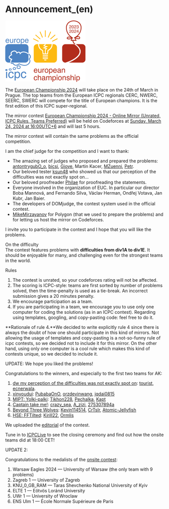 # Announcement_(en)

![](images/63dec3490d33610bedca123ae665430ca7387d6a.png)

The [European Championship 2024](https://codeforces.com/https://euc.icpc.global/) will take place on the 24th of March in Prague. The top teams from the European ICPC regionals CERC, NWERC, SEERC, SWERC will compete for the title of European champions. It is the first edition of this ICPC super-regional.

The mirror contest [European Championship 2024 - Online Mirror (Unrated, ICPC Rules, Teams Preferred)](https://codeforces.com/contest/1949 "European Championship 2024 - Online Mirror (Unrated, ICPC Rules, Teams Preferred)") will be held on Codeforces at [Sunday, March 24, 2024 at 16:00UTC+6](https://codeforces.com/https://www.timeanddate.com/worldclock/fixedtime.html?day=24&month=3&year=2024&hour=13&min=0&sec=0&p1=166) and will last 5 hours. 

The mirror contest will contain the same problems as the official competition.

I am the chief judge for the competition and I want to thank:

 * The amazing set of judges who proposed and prepared the problems: [antontrygubO_o](https://codeforces.com/profile/antontrygubO_o "International Grandmaster antontrygubO_o"), [bicsi](https://codeforces.com/profile/bicsi "Grandmaster bicsi"), [Giove](https://codeforces.com/profile/Giove "Master Giove"), Martin Kacer, [MZuenni](https://codeforces.com/profile/MZuenni "Candidate Master MZuenni"), [Petr](https://codeforces.com/profile/Petr "Legendary Grandmaster Petr").
* Our beloved tester [ksun48](https://codeforces.com/profile/ksun48 "Legendary Grandmaster ksun48") who showed us that our perception of the difficulties was not exactly spot on...
* Our beloved proofreader [Philae](https://codeforces.com/profile/Philae "International Master Philae") for proofreading the statements.
* Everyone involved in the organization of EUC. In particular our director Boba Mannová, and Fernando Silva, Václav Herman, Ondřej Votava, Jan Kubr, Jan Baier.
* The developers of DOMjudge, the contest system used in the official contest.
* [MikeMirzayanov](https://codeforces.com/profile/MikeMirzayanov "Headquarters, MikeMirzayanov") for Polygon (that we used to prepare the problems) and for letting us host the mirror on Codeforces.

I invite you to participate in the contest and I hope that you will like the problems.

On the difficulty  
 The contest features problems with **difficulties from div1A to div1E**. It should be enjoyable for many, and challenging even for the strongest teams in the world.

Rules  


 1. The contest is unrated, so your codeforces rating will not be affected.
2. The scoring is ICPC-style: teams are first sorted by number of problems solved, then the time-penalty is used as a tie-break. An incorrect submission gives a 20 minutes penalty.
3. We encourage participation as a team.
4. If you are participating in a team, we encourage you to use only one computer for coding the solutions (as in an ICPC contest). Regarding using templates, googling, and copy-pasting code: feel free to do it.

 **Rationale of rule 4.**We decided to write explicitly rule 4 since there is always the doubt of how one should participate in this kind of mirrors. Not allowing the usage of templates and copy-pasting is a not-so-funny rule of icpc contests, so we decided not to include it for this mirror. On the other hand, using only one computer is a cool rule which makes this kind of contests unique, so we decided to include it.

UPDATE: We hope you liked the problems! 

Congratulations to the winners, and especially to the first two teams for AK:

 1. [dw my perception of the difficulties was not exactly spot on](https://codeforces.com/team/154128): [tourist](https://codeforces.com/profile/tourist "Legendary Grandmaster tourist"), [ecnerwala](https://codeforces.com/profile/ecnerwala "Legendary Grandmaster ecnerwala").
2. [xinyoudui](https://codeforces.com/team/144643): [PubabaOnO](https://codeforces.com/profile/PubabaOnO "Legendary Grandmaster PubabaOnO"), [orzdevinwang](https://codeforces.com/profile/orzdevinwang "Legendary Grandmaster orzdevinwang"), [jqdai0815](https://codeforces.com/profile/jqdai0815 "Legendary Grandmaster jqdai0815")
3. [MIPT: Yolki-palki](https://codeforces.com/team/120435): [Tikhon228](https://codeforces.com/profile/Tikhon228 "Grandmaster Tikhon228"), [Pechalka](https://codeforces.com/profile/Pechalka "Grandmaster Pechalka"), [Kapt](https://codeforces.com/profile/Kapt "International Grandmaster Kapt")
4. [Captain take me!](https://codeforces.com/team/154156): [crazy_sea](https://codeforces.com/profile/crazy_sea "International Grandmaster crazy_sea"), [A_zjzj](https://codeforces.com/profile/A_zjzj "Grandmaster A_zjzj"), [275307894a](https://codeforces.com/profile/275307894a "International Grandmaster 275307894a")
5. [Beyond Three Wolves](https://codeforces.com/team/135898): [Kevin114514](https://codeforces.com/profile/Kevin114514 "Legendary Grandmaster Kevin114514"), [CrTsIr](https://codeforces.com/profile/CrTsIr "Grandmaster CrTsIr"), [Atomic-Jellyfish](https://codeforces.com/profile/Atomic-Jellyfish "Grandmaster Atomic-Jellyfish")
6. [HSE: FFTilted](https://codeforces.com/team/107015): [Kirill22](https://codeforces.com/profile/Kirill22 "International Grandmaster Kirill22"), [Ormlis](https://codeforces.com/profile/Ormlis "Legendary Grandmaster Ormlis")

We uploaded the [editorial](Tutorial_(en).md) of the contest.

Tune in to [ICPCLive](https://codeforces.com/https://www.youtube.com/icpclive) to see the closing ceremony and find out how the onsite teams did at 18:00 CET!

UPDATE 2:

Congratulations to the medalists of the [onsite contest](https://codeforces.com/https://www.domjudge.org/scoreboard/euc2024/):

 1. Warsaw Eagles 2024 — University of Warsaw (the only team with 9 problems)
2. Zagreb 1 — University of Zagreb
3. KNU_0_GB_RAM — Taras Shevchenko National University of Kyiv
4. ELTE 1 — Eötvös Loránd University
5. UWr 1 — University of Wroclaw
6. ENS Ulm 1 — École Normale Supérieure de Paris
